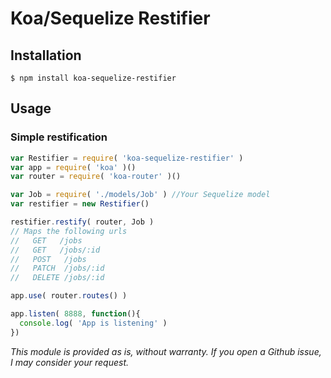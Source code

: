 # Koa/Sequelize Restifier

## Installation
```
$ npm install koa-sequelize-restifier
```

## Usage
### Simple restification
```js
var Restifier = require( 'koa-sequelize-restifier' )
var app = require( 'koa' )()
var router = require( 'koa-router' )()

var Job = require( './models/Job' ) //Your Sequelize model
var restifier = new Restifier()

restifier.restify( router, Job )
// Maps the following urls
//   GET   /jobs
//   GET   /jobs/:id
//   POST   /jobs
//   PATCH  /jobs/:id
//   DELETE /jobs/:id

app.use( router.routes() )

app.listen( 8888, function(){
  console.log( 'App is listening' )
})
```

*This module is provided as is, without warranty. If you open a Github issue, I may consider your request.*
